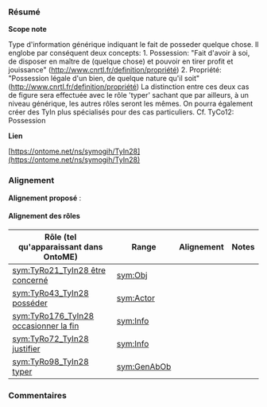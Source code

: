 ### Résumé

**Scope note**

Type d'information générique indiquant le fait de posseder quelque chose. Il englobe par conséquent deux concepts: 1. Possession: "Fait d'avoir à soi, de disposer en maître de (quelque chose) et pouvoir en tirer profit et jouissance" (http://www.cnrtl.fr/definition/propriété) 2. Propriété: "Possession légale d'un bien, de quelque nature qu'il soit" (http://www.cnrtl.fr/definition/propriété)	La distinction entre ces deux cas de figure sera effectuée avec le rôle 'typer' sachant que par ailleurs, à un niveau générique, les autres rôles seront les mêmes.	On pourra également créer des TyIn plus spécialisés pour des cas particuliers.	Cf. TyCo12: Possession

**Lien**

[https://ontome.net/ns/symogih/TyIn28](https://ontome.net/ns/symogih/TyIn28)

### Alignement

**Alignement proposé** :

#### Alignement des rôles

| Rôle (tel qu'apparaissant dans OntoME) | Range | Alignement | Notes |
| ----- | ----- | ----- | ----- |
| [sym:TyRo21_TyIn28 être concerné](https://ontome.net/ns/symogih/TyRo21_TyIn28) | [sym:Obj](https://ontome.net/ns/symogih/Obj) |   |   |
| [sym:TyRo43_TyIn28 posséder](https://ontome.net/ns/symogih/TyRo43_TyIn28) | [sym:Actor](https://ontome.net/ns/symogih/Actor) |   |   |
| [sym:TyRo176_TyIn28 occasionner la fin](https://ontome.net/ns/symogih/TyRo176_TyIn28) | [sym:Info](https://ontome.net/ns/symogih/Info) |   |   |
| [sym:TyRo72_TyIn28 justifier](https://ontome.net/ns/symogih/TyRo72_TyIn28) | [sym:Info](https://ontome.net/ns/symogih/Info) |   |   |
| [sym:TyRo98_TyIn28 typer](https://ontome.net/ns/symogih/TyRo98_TyIn28) | [sym:GenAbOb](https://ontome.net/ns/symogih/GenAbOb) |   |   |

### Commentaires
